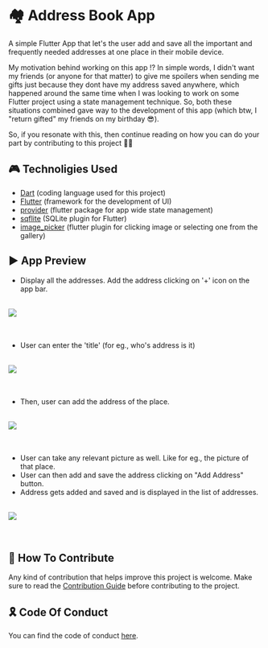 # 🏘 Address Book App

A simple Flutter App that let's the user add and save all the important and frequently needed addresses at one place in their mobile device. 

My motivation behind working on this app !? In simple words, I didn't want my friends (or anyone for that matter) to give me spoilers when sending me gifts just because they dont have my address saved anywhere, which happened around the same time when I was looking to work on some Flutter project using a state management technique. So, both these situations combined gave way to the development of this app (which btw, I "return gifted" my friends on my birthday 😎).

So, if you resonate with this, then continue reading on how you can do your part by contributing to this project 🤖🚀  

## 🎮 Technoligies Used
* [Dart](https://dart.dev/) (coding language used for this project)
* [Flutter](https://flutter.dev/) (framework for the development of UI)
* [provider](https://pub.dev/packages/provider) (flutter package for app wide state management)
* [sqflite](https://pub.dev/packages/sqflite) (SQLite plugin for Flutter)
* [image_picker](https://pub.dev/packages/image_picker) (flutter plugin for clicking image or selecting one from the gallery)

## ▶️ App Preview
* Display all the addresses. Add the address clicking on '+' icon on the app bar.

<br>
<a href="https://imgflip.com/gif/507n8z"><img  src="https://i.imgflip.com/507n8z.gif"></a>
</br>
<br></br>

* User can enter the 'title' (for eg., who's address is it)

<br>
<a href="https://imgflip.com/gif/507p0x"><img src="https://i.imgflip.com/507p0x.gif"></a>
</br>
<br></br>

* Then, user can add the address of the place.

<br>
<a href="https://imgflip.com/gif/507xn1"><img  src="https://i.imgflip.com/507xn1.gif"></a>
</br>
<br></br>

* User can take any relevant picture as well. Like for eg., the picture of that place.
* User can then add and save the address clicking on "Add Address" button.
* Address gets added and saved and is displayed in the list of addresses.

<br>
<a href="https://imgflip.com/gif/507qf4"><img src="https://i.imgflip.com/507qf4.gif"></a>
</br>
<br></br>

## 🎯 How To Contribute
Any kind of contribution that helps improve this project is welcome. Make sure to read the [Contribution Guide](https://github.com/Sargam-Agarwal/Address-Book/blob/master/CONTRIBUTING.md) before contributing to the project.

## 🎗 Code Of Conduct 
You can find the code of conduct [here](https://github.com/Sargam-Agarwal/Address-Book/blob/master/CODE_OF_CONDUCT.md).
